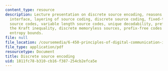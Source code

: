 ```yaml
---
content_type: resource
description: Lecture presentation on discrete source encoding, reasons for binary
  interface, layering of source coding, discrete source coding, fixed-to-fixed length
  source codes, variable length source codes, unique decodability, prefix-free codes,
  the Kraft inequality, discrete memoryless sources, prefix-free codes for DMS, and
  entropy bounds.
file: null
file_location: /coursemedia/6-450-principles-of-digital-communication-i-fall-2009/1811fc78b310cb16f387254cb2efca5e_MIT6_450F09_slide02.pdf
file_type: application/pdf
resourcetype: Document
title: Discrete source encoding
uid: 1811fc78-b310-cb16-f387-254cb2efca5e
---
```

